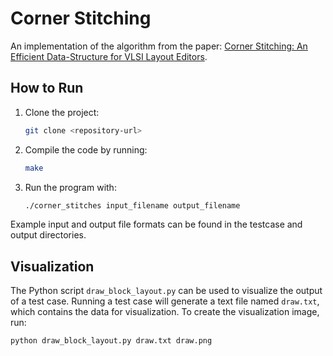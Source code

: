 # Corner Stitching
An implementation of the algorithm from the paper: [Corner Stitching: An Efficient Data-Structure for VLSI Layout Editors](https://ieeexplore.ieee.org/document/1270061).

## How to Run
1. Clone the project:
   ```bash
   git clone <repository-url>
2. Compile the code by running:
   ```bash
   make
   ```
3. Run the program with:
   ```bash
   ./corner_stitches input_filename output_filename
   ```
Example input and output file formats can be found in the testcase and output directories.
## Visualization
The Python script `draw_block_layout.py` can be used to visualize the output of a test case. Running a test case will generate a text file named `draw.txt`, which contains the data for visualization. To create the visualization image, run:
```bash
python draw_block_layout.py draw.txt draw.png
```